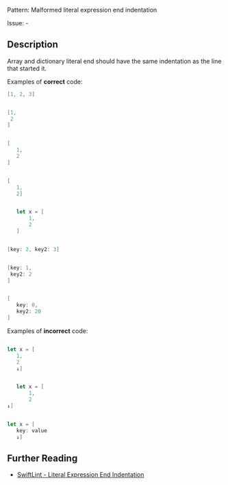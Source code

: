 Pattern: Malformed literal expression end indentation

Issue: -

## Description

Array and dictionary literal end should have the same indentation as the line that started it.

Examples of **correct** code:
```swift
[1, 2, 3]


[1,
 2
]


[
   1,
   2
]


[
   1,
   2]


   let x = [
       1,
       2
   ]


[key: 2, key2: 3]


[key: 1,
 key2: 2
]


[
   key: 0,
   key2: 20
]

```
Examples of **incorrect** code:
```swift

let x = [
   1,
   2
   ↓]


   let x = [
       1,
       2
↓]


let x = [
   key: value
   ↓]

```

## Further Reading

* [SwiftLint - Literal Expression End Indentation](https://realm.github.io/SwiftLint/literal_expression_end_indentation.html)